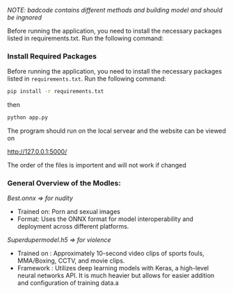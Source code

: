 _NOTE: badcode contains different methods and building model and should be ingnored_



Before running the application, you need to install the necessary packages listed in requirements.txt. Run the following command:

### Install Required Packages

Before running the application, you need to install the necessary packages listed in `requirements.txt`. Run the following command:

```bash
pip install -r requirements.txt
```

then

```bash
python app.py
```

The program should run on the local servear and the website can be viewed on

 http://127.0.0.1:5000/

The order of the files is importent and will not work if changed

### General Overview of the Modles:

*Best.onnx => for nudity*

- Trained on: Porn and sexual images
- Format: Uses the ONNX format for model interoperability and deployment across different platforms.

*Superdupermodel.h5 => for violence*

- Trained on : Approximately 10-second video clips of sports fouls, MMA/Boxing, CCTV, and movie clips.
- Framework : Utilizes deep learning models with Keras, a high-level neural networks API. It is much heavier but allows for easier addition and configuration of training data.a
